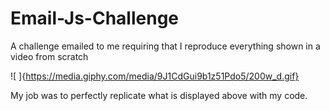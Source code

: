 # Email-Js-Challenge
A challenge emailed to me requiring that I reproduce everything shown in a video from scratch

![ ]{https://media.giphy.com/media/9J1CdGui9b1z51Pdo5/200w_d.gif}

My job was to perfectly replicate what is displayed above with my code.
